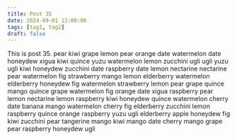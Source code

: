 ```yaml
---
title: Post 35
date: 2024-09-01 12:00:00
tags: [tag1, tag2]
draft: false
---
```

This is post 35.
pear
kiwi
grape
lemon
pear
orange
date
watermelon
date
honeydew
xigua
kiwi
quince
yuzu
watermelon
lemon
zucchini
ugli
ugli
yuzu
ugli
kiwi
honeydew
zucchini
date
raspberry
date
lemon
nectarine
nectarine
pear
watermelon
fig
strawberry
mango
lemon
elderberry
watermelon
elderberry
honeydew
fig
watermelon
strawberry
lemon
pear
grape
quince
mango
quince
grape
watermelon
fig
orange
date
xigua
raspberry
pear
lemon
nectarine
lemon
raspberry
kiwi
honeydew
quince
watermelon
cherry
date
banana
mango
watermelon
cherry
fig
elderberry
zucchini
lemon
raspberry
quince
orange
raspberry
yuzu
ugli
elderberry
apple
honeydew
fig
kiwi
zucchini
pear
tangerine
mango
kiwi
mango
date
cherry
mango
grape
pear
raspberry
honeydew
ugli
